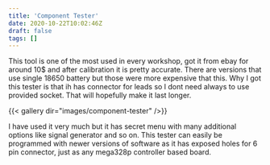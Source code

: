 ```yaml
---
title: 'Component Tester'
date: 2020-10-22T10:02:46Z
draft: false
tags: []
---
```


This tool is one of the most used in every workshop, got it from ebay for around
10$ and after calibration it is pretty accurate. There are versions that use
single 18650 battery but those were more expensive that this. Why I got this
tester is that ih has connector for leads so I dont need always to use provided
socket. That will hopefully make it last longer.

{{< gallery dir="images/component-tester" />}}

I have used it very much but it has secret menu with many additional options
like signal generator and so on. This tester can easily be programmed with newer
versions of software as it has exposed holes for 6 pin connector, just as any
mega328p controller based board.
